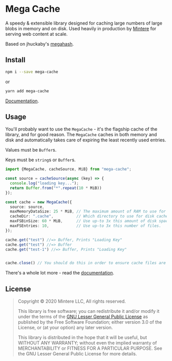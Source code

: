 # Mega Cache
 
A speedy & extensible library designed for caching large numbers of large blobs in memory and on disk. 
Used heavily in production by [Mintere](https://mintere.com) for serving web content at scale.

Based on jhuckaby's [megahash].

## Install

```sh
npm i --save mega-cache
```

or

```sh
yarn add mega-cache
```

[Documentation](https://mintere.github.io/mega-cache-node/).

## Usage

You'll probably want to use the `MegaCache` - it's the flagship cache of the library, and for good reason.
The `MegaCache` caches in both memory and disk and automatically takes care of expiring the least recently
used entries.

Values must be `Buffer`s. 

Keys must be `string`s or `Buffer`s.

```ts
import {MegaCache, cacheSource, MiB} from "mega-cache";

const source = cacheSource(async (key) => {
  console.log("loading key...");
  return Buffer.from("*".repeat(10 * MiB))
}); 

const cache = new MegaCache({
  source: source,
  maxMemoryDataSize: 25 * MiB, // The maximum amount of RAM to use for caching.
  cacheDir: ".cache",          // Which directory to use for disk cache.
  maxFSBinSize: 60 * MiB,      // Use up-to 3x this amount of disk space.
  maxFSEntries: 10,            // Use up-to 3x this number of files.
});

cache.get("test") //=> Buffer, Prints "Loading Key"
cache.get("test") //=> Buffer
cache.get("test-1") //=> Buffer, Prints "Loading Key"


cache.close() // You should do this in order to ensure cache files are removed.
```

There's a whole lot more - read the [documentation](https://mintere.github.io/mega-cache-node/).

## License

> Copyright © 2020 Mintere LLC, All rights reserved.
>
> This library is free software; you can redistribute it and/or modify it under the
> terms of the [GNU Lesser General Public License](LICENSE) as published by the Free
> Software Foundation; either version 3.0 of the License, or (at your option) any later version.
>
> This library is distributed in the hope that it will be useful,
> but WITHOUT ANY WARRANTY; without even the implied warranty of
> MERCHANTABILITY or FITNESS FOR A PARTICULAR PURPOSE.  See the GNU
> Lesser General Public License for more details.

[megahash]: https://github.com/jhuckaby/megahash
